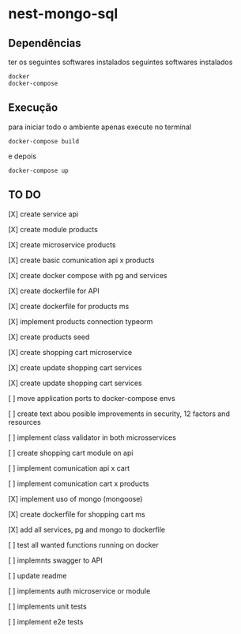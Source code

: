 # nest-mongo-sql
## Dependências
ter os seguintes softwares instalados seguintes softwares instalados  

```
docker   
docker-compose  
```

## Execução
para iniciar todo o ambiente apenas execute no terminal

 ```docker-compose build```

 e depois

 ```docker-compose up```


## TO DO

[X] create service api

[X] create module products

[X] create microservice products

[X] create basic comunication api x products

[X] create docker compose with pg and services

[X] create dockerfile for API

[X] create dockerfile for products ms

[X] implement products connection typeorm

[X] create products seed

[X] create  shopping cart microservice

[X] create update shopping cart services

[X] create update shopping cart services

[ ] move application ports to docker-compose envs

[ ] create text abou posible improvements in security, 12 factors and resources

[ ] implement class validator in both microsservices

[ ] create shopping cart module on api

[ ] implement comunication api x cart

[ ] implement comunication cart x products

[X] implement uso of mongo (mongoose)

[X] create dockerfile for  shopping cart ms

[X] add all services, pg and mongo  to dockerfile

[ ] test all wanted functions running on docker

[ ] implemnts swagger to API

[ ] update readme

[ ] implements auth microservice or module

[ ] implements unit tests

[ ] implement e2e tests
